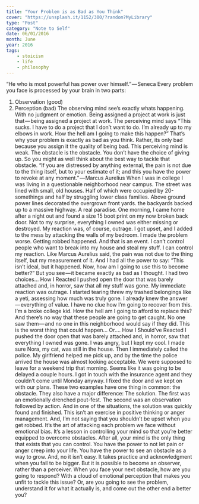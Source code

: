 ```yaml
---
title: "Your Problem is as Bad as You Think"
cover: "https://unsplash.it/1152/300/?random?MyLibrary"
type: "Post" 
category: "Note to Self"
date: 06/01/2016
month: June
year: 2016
tags:
    - stoicism
    - life
    - philosophy
---
```


“He who is most powerful has power over himself.” — Seneca
Every problem you face is processed by your brain in two parts:
1. Observation (good)
2. Perception (bad)
The observing mind see’s exactly whats happening. With no judgment or emotion. Being assigned a project at work is just that — being assigned a project at work.
The perceiving mind says “This sucks. I have to do a project that I don’t want to do. I’m already up to my elbows in work. How the hell am I going to make this happen?”
That’s why your problem is exactly as bad as you think. Rather, its only bad because you assign it the quality of being bad.
This perceiving mind is weak. The obstacle is the obstacle. You don’t have the choice of giving up. So you might as well think about the best way to tackle that obstacle.
“If you are distressed by anything external, the pain is not due to the thing itself, but to your estimate of it; and this you have the power to revoke at any moment.” — Marcus Aurelius
When I was in college I was living in a questionable neighborhood near campus. The street was lined with small, old houses. Half of which were occupied by 20-somethings and half by struggling lower class families. Above ground power lines decorated the overgrown front yards. the backyards backed up to a massive highway. A real paradise.
One morning, I came home after a night out and found a size 15 boot print on my now broken back door. Not to my surprise, everything I owned was either missing or destroyed.
My reaction was, of course, outrage. I got upset, and I added to the mess by attacking the walls of my bedroom. I made the problem worse.
Getting robbed happened. And that is an event. I can’t control people who want to break into my house and steal my stuff. I can control my reaction.
Like Marcus Aurelius said, the pain was not due to the thing itself, but my measurement of it.
And I had all the power to say: “This isn’t ideal, but it happened. Now, how am I going to use this to become better?”
But you see — it became exactly as bad as I thought.
I had two choices…
How I Reacted
I pushed open the door that was barely attached and, in horror, saw that all my stuff was gone. My immediate reaction was outrage. I started tearing threw my trashed belongings like a yeti, assessing how much was truly gone. I already knew the answer — everything of value. I have no clue how I’m going to recover from this. I’m a broke college kid. How the hell am I going to afford to replace this?
And there’s no way that these people are going to get caught. No one saw them — and no one in this neighborhood would say if they did.
This is the worst thing that could happen…
Or….
How I Should’ve Reacted
I pushed the door open that was barely attached and, in horror, saw that everything I owned was gone. I was angry, but I kept my cool. I made sure Nora, my cat, was still in the house. Then I immediately called the police.
My girlfriend helped me pick up, and by the time the police arrived the house was almost looking acceptable. We were supposed to leave for a weekend trip that morning. Seems like it was going to be delayed a couple hours.
I got in touch with the insurance agent and they couldn’t come until Monday anyway. I fixed the door and we kept on with our plans.
These two examples have one thing in common: the obstacle.
They also have a major difference: The solution. The first was an emotionally drenched pout-fest. The second was an observation followed by action.
And in one of the situations, the solution was quickly found and finished.
This isn’t an exercise in positive thinking or anger management. And, I’m not saying that you shouldn’t be upset when you get robbed.
It’s the art of attacking each problem we face without emotional bias. It’s a lesson in controlling your mind so that you’re better equipped to overcome obstacles. After all, your mind is the only thing that exists that you can control.
You have the power to not let pain or anger creep into your life. You have the power to see an obstacle as a way to grow.
And, no it isn’t easy. It takes practice and acknowledgment when you fail to be bigger. But it is possible to become an observer, rather than a perceiver.
When you face your next obstacle, how are you going to respond?
With a cloud of emotional perception that makes you unfit to tackle this issue?
Or, are you going to see the problem, understand it for what it actually is, and come out the other end a better you?
